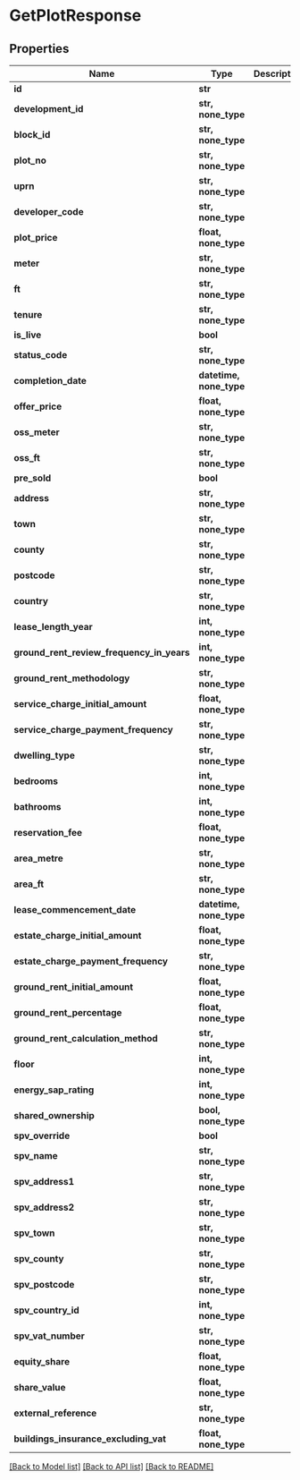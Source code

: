 # GetPlotResponse


## Properties
Name | Type | Description | Notes
------------ | ------------- | ------------- | -------------
**id** | **str** |  | [optional] 
**development_id** | **str, none_type** |  | [optional] 
**block_id** | **str, none_type** |  | [optional] 
**plot_no** | **str, none_type** |  | [optional] 
**uprn** | **str, none_type** |  | [optional] 
**developer_code** | **str, none_type** |  | [optional] 
**plot_price** | **float, none_type** |  | [optional] 
**meter** | **str, none_type** |  | [optional] 
**ft** | **str, none_type** |  | [optional] 
**tenure** | **str, none_type** |  | [optional] 
**is_live** | **bool** |  | [optional] 
**status_code** | **str, none_type** |  | [optional] 
**completion_date** | **datetime, none_type** |  | [optional] 
**offer_price** | **float, none_type** |  | [optional] 
**oss_meter** | **str, none_type** |  | [optional] 
**oss_ft** | **str, none_type** |  | [optional] 
**pre_sold** | **bool** |  | [optional] 
**address** | **str, none_type** |  | [optional] 
**town** | **str, none_type** |  | [optional] 
**county** | **str, none_type** |  | [optional] 
**postcode** | **str, none_type** |  | [optional] 
**country** | **str, none_type** |  | [optional] 
**lease_length_year** | **int, none_type** |  | [optional] 
**ground_rent_review_frequency_in_years** | **int, none_type** |  | [optional] 
**ground_rent_methodology** | **str, none_type** |  | [optional] 
**service_charge_initial_amount** | **float, none_type** |  | [optional] 
**service_charge_payment_frequency** | **str, none_type** |  | [optional] 
**dwelling_type** | **str, none_type** |  | [optional] 
**bedrooms** | **int, none_type** |  | [optional] 
**bathrooms** | **int, none_type** |  | [optional] 
**reservation_fee** | **float, none_type** |  | [optional] 
**area_metre** | **str, none_type** |  | [optional] 
**area_ft** | **str, none_type** |  | [optional] 
**lease_commencement_date** | **datetime, none_type** |  | [optional] 
**estate_charge_initial_amount** | **float, none_type** |  | [optional] 
**estate_charge_payment_frequency** | **str, none_type** |  | [optional] 
**ground_rent_initial_amount** | **float, none_type** |  | [optional] 
**ground_rent_percentage** | **float, none_type** |  | [optional] 
**ground_rent_calculation_method** | **str, none_type** |  | [optional] 
**floor** | **int, none_type** |  | [optional] 
**energy_sap_rating** | **int, none_type** |  | [optional] 
**shared_ownership** | **bool, none_type** |  | [optional] 
**spv_override** | **bool** |  | [optional] 
**spv_name** | **str, none_type** |  | [optional] 
**spv_address1** | **str, none_type** |  | [optional] 
**spv_address2** | **str, none_type** |  | [optional] 
**spv_town** | **str, none_type** |  | [optional] 
**spv_county** | **str, none_type** |  | [optional] 
**spv_postcode** | **str, none_type** |  | [optional] 
**spv_country_id** | **int, none_type** |  | [optional] 
**spv_vat_number** | **str, none_type** |  | [optional] 
**equity_share** | **float, none_type** |  | [optional] 
**share_value** | **float, none_type** |  | [optional] 
**external_reference** | **str, none_type** |  | [optional] 
**buildings_insurance_excluding_vat** | **float, none_type** |  | [optional] 

[[Back to Model list]](../README.md#documentation-for-models) [[Back to API list]](../README.md#documentation-for-api-endpoints) [[Back to README]](../README.md)


